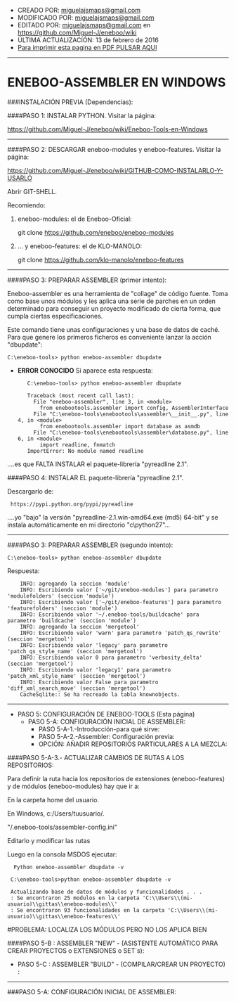 * CREADO POR: miguelajsmaps@gmail.com
* MODIFICADO POR: miguelajsmaps@gmail.com
* EDITADO POR: miguelajsmaps@gmail.com en https://github.com/Miguel-J/eneboo/wiki
* ÚLTIMA ACTUALIZACIÓN: 13 de febrero de 2016
* [Para imprimir esta pagina en PDF PULSAR AQUI](https://gitprint.com/Miguel-J/eneboo/wiki/ENEBOO-ASSEMBLER-EN-WINDOWS)

----

# ENEBOO-ASSEMBLER EN WINDOWS

###INSTALACIÓN PREVIA (Dependencias): 

####PASO 1:  INSTALAR PYTHON. Visitar la página:

https://github.com/Miguel-J/eneboo/wiki/Eneboo-Tools-en-Windows

---

####PASO 2:  DESCARGAR eneboo-modules y eneboo-features. Visitar la página:

https://github.com/Miguel-J/eneboo/wiki/GITHUB-COMO-INSTALARLO-Y-USARLO

Abrir GIT-SHELL.

Recomiendo:

1. eneboo-modules: el de Eneboo-Oficial:

     git clone https://github.com/eneboo/eneboo-modules

2. ... y eneboo-features: el de KLO-MANOLO:

     git clone https://github.com/klo-manolo/eneboo-features

---

####PASO 3: PREPARAR ASSEMBLER (primer intento):

Eneboo-assembler es una herramienta de "collage" de código fuente. Toma como base unos módulos y les aplica una serie de parches en un orden determinado para conseguir un proyecto modificado de cierta forma, que cumpla ciertas especificaciones.

Este comando tiene unas configuraciones y una base de datos de caché. Para que genere los primeros ficheros es conveniente lanzar la acción "dbupdate":

    C:\eneboo-tools> python eneboo-assembler dbupdate

* **ERROR CONOCIDO** Si aparece esta respuesta:

         C:\eneboo-tools> python eneboo-assembler dbupdate

         Traceback (most recent call last):
           File "eneboo-assembler", line 3, in <module>
             from enebootools.assembler import config, AssemblerInterface
           File "C:\eneboo-tools\enebootools\assembler\__init__.py", line 4, in <module>
             from enebootools.assembler import database as asmdb
           File "C:\eneboo-tools\enebootools\assembler\database.py", line 6, in <module>
             import readline, fnmatch
         ImportError: No module named readline

....es que FALTA INSTALAR el paquete-librería "pyreadline 2.1". 

####PASO 4: INSTALAR EL paquete-librería "pyreadline 2.1". 

Descargarlo de:

     https://pypi.python.org/pypi/pyreadline

....yo "bajo" la versión "pyreadline-2.1.win-amd64.exe (md5) 64-bit" y se instala automáticamente en mi directorio "c\python27"...

---

####PASO 3: PREPARAR ASSEMBLER (segundo intento):

    C:\eneboo-tools> python eneboo-assembler dbupdate

Respuesta:

        INFO: agregando la seccion 'module'
        INFO: Escribiendo valor ['~/git/eneboo-modules'] para parametro 'modulefolders' (seccion 'module')
        INFO: Escribiendo valor ['~/git/eneboo-features'] para parametro 'featurefolders' (seccion 'module')
        INFO: Escribiendo valor '~/.eneboo-tools/buildcache' para parametro 'buildcache' (seccion 'module')
        INFO: agregando la seccion 'mergetool'
        INFO: Escribiendo valor 'warn' para parametro 'patch_qs_rewrite' (seccion 'mergetool')
        INFO: Escribiendo valor 'legacy' para parametro 'patch_qs_style_name' (seccion 'mergetool')
        INFO: Escribiendo valor 0 para parametro 'verbosity_delta' (seccion 'mergetool')
        INFO: Escribiendo valor 'legacy1' para parametro 'patch_xml_style_name' (seccion 'mergetool')
        INFO: Escribiendo valor False para parametro 'diff_xml_search_move' (seccion 'mergetool')
        CacheSqlite:: Se ha recreado la tabla knownobjects.


---
* PASO 5: CONFIGURACIÓN DE ENEBOO-TOOLS (Esta página)
     * PASO 5-A: CONFIGURACIÓN INICIAL DE ASSEMBLER: 
        * PASO 5-A-1.-Introducción-para qué sirve:
        * PASO 5-A-2.-Assembler: Configuración previa:
        * OPCIÓN: AÑADIR REPOSITORIOS PARTICULARES A LA MEZCLA: 

####PASO 5-A-3.- ACTUALIZAR CAMBIOS DE RUTAS A LOS REPOSITORIOS:

Para definir la ruta hacia los repositorios de extensiones (eneboo-features) y de módulos (eneboo-modules) hay que ir a:

En la carpeta home del usuario. 

 En Windows, c:/Users/tuusuario/. 

"/.eneboo-tools/assembler-config.ini"

Editarlo y modificar las rutas

Luego en la consola MSDOS ejecutar:

      Python eneboo-assembler dbupdate -v

     C:\eneboo-tools>python eneboo-assembler dbupdate -v

     Actualizando base de datos de módulos y funcionalidades . . .
     : Se encontraron 25 modulos en la carpeta 'C:\\Users\\(mi-usuario)\\gittas\\eneboo-modules\\'
     : Se encontraron 93 funcionalidades en la carpeta 'C:\\Users\\(mi-usuario)\\gittas\\eneboo-features\\'

#PROBLEMA: LOCALIZA LOS MÓDULOS PERO NO LOS APLICA BIEN

####PASO 5-B : ASSEMBLER "NEW" - (ASISTENTE AUTOMÁTICO PARA CREAR PROYECTOS o EXTENSIONES o SET´s):
    

 * PASO 5-C : ASSEMBLER "BUILD" - (COMPILAR/CREAR UN PROYECTO) :

--------------

###PASO 5-A: CONFIGURACIÓN INICIAL DE ASSEMBLER: 


